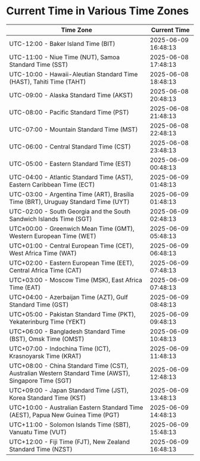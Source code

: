 # Current Time in Various Time Zones

| Time Zone | Current Time |
|-----------|--------------|
| UTC-12:00 - Baker Island Time (BIT) | 2025-06-09 16:48:13 |
| UTC-11:00 - Niue Time (NUT), Samoa Standard Time (SST) | 2025-06-08 17:48:13 |
| UTC-10:00 - Hawaii-Aleutian Standard Time (HAST), Tahiti Time (TAHT) | 2025-06-08 18:48:13 |
| UTC-09:00 - Alaska Standard Time (AKST) | 2025-06-08 20:48:13 |
| UTC-08:00 - Pacific Standard Time (PST) | 2025-06-08 21:48:13 |
| UTC-07:00 - Mountain Standard Time (MST) | 2025-06-08 22:48:13 |
| UTC-06:00 - Central Standard Time (CST) | 2025-06-08 23:48:13 |
| UTC-05:00 - Eastern Standard Time (EST) | 2025-06-09 00:48:13 |
| UTC-04:00 - Atlantic Standard Time (AST), Eastern Caribbean Time (ECT) | 2025-06-09 01:48:13 |
| UTC-03:00 - Argentina Time (ART), Brasília Time (BRT), Uruguay Standard Time (UYT) | 2025-06-09 01:48:13 |
| UTC-02:00 - South Georgia and the South Sandwich Islands Time (SGT) | 2025-06-09 02:48:13 |
| UTC±00:00 - Greenwich Mean Time (GMT), Western European Time (WET) | 2025-06-09 05:48:13 |
| UTC+01:00 - Central European Time (CET), West Africa Time (WAT) | 2025-06-09 06:48:13 |
| UTC+02:00 - Eastern European Time (EET), Central Africa Time (CAT) | 2025-06-09 07:48:13 |
| UTC+03:00 - Moscow Time (MSK), East Africa Time (EAT) | 2025-06-09 07:48:13 |
| UTC+04:00 - Azerbaijan Time (AZT), Gulf Standard Time (GST) | 2025-06-09 08:48:13 |
| UTC+05:00 - Pakistan Standard Time (PKT), Yekaterinburg Time (YEKT) | 2025-06-09 09:48:13 |
| UTC+06:00 - Bangladesh Standard Time (BST), Omsk Time (OMST) | 2025-06-09 10:48:13 |
| UTC+07:00 - Indochina Time (ICT), Krasnoyarsk Time (KRAT) | 2025-06-09 11:48:13 |
| UTC+08:00 - China Standard Time (CST), Australian Western Standard Time (AWST), Singapore Time (SGT) | 2025-06-09 12:48:13 |
| UTC+09:00 - Japan Standard Time (JST), Korea Standard Time (KST) | 2025-06-09 13:48:13 |
| UTC+10:00 - Australian Eastern Standard Time (AEST), Papua New Guinea Time (PGT) | 2025-06-09 14:48:13 |
| UTC+11:00 - Solomon Islands Time (SBT), Vanuatu Time (VUT) | 2025-06-09 15:48:13 |
| UTC+12:00 - Fiji Time (FJT), New Zealand Standard Time (NZST) | 2025-06-09 16:48:13 |
